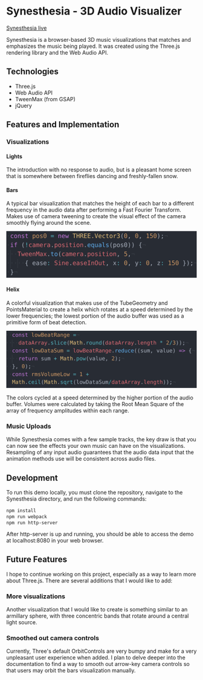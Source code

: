 # Synesthesia - 3D Audio Visualizer

[Synesthesia live][synesthesia]

[synesthesia]: http://jonathanzliu.com/Synesthesia


Synesthesia is a browser-based 3D music visualizations that matches and emphasizes the music being played. It was created using the Three.js rendering library and the Web Audio API.

## Technologies

* Three.js
* Web Audio API
* TweenMax (from GSAP)
* jQuery

## Features and Implementation

### Visualizations

#### Lights

The introduction with no response to audio, but is a pleasant home screen that is somewhere between fireflies dancing and freshly-fallen snow.

#### Bars

A typical bar visualization that matches the height of each bar to a different frequency in the audio data after performing a Fast Fourier Transform. Makes use of camera tweening to create the visual effect of the camera smoothly flying around the scene.

![tweening](https://github.com/tigerwins/Synesthesia/blob/master/assets/images/tween.png "Tweening")

#### Helix

A colorful visualization that makes use of the TubeGeometry and PointsMaterial to create a helix which rotates at a speed determined by the lower frequencies; the lowest portion of the audio buffer was used as a primitive form of beat detection.

![rmsVolumeLow](https://github.com/tigerwins/Synesthesia/blob/master/assets/images/rms-volume.png "RMS Volume")

The colors cycled at a speed determined by the higher portion of the audio buffer. Volumes were calculated by taking the Root Mean Square of the array of frequency amplitudes within each range.

### Music Uploads

While Synesthesia comes with a few sample tracks, the key draw is that you can now see the effects your own music can have on the visualizations. Resampling of any input audio guarantees that the audio data input that the animation methods use will be consistent across audio files.

## Development

To run this demo locally, you must clone the repository, navigate to the Synesthesia directory, and run the following commands:

```
npm install
npm run webpack
npm run http-server
```

After http-server is up and running, you should be able to access the demo at localhost:8080 in your web browser.

## Future Features

I hope to continue working on this project, especially as a way to learn more about Three.js. There are several additions that I would like to add:

### More visualizations

Another visualization that I would like to create is something similar to an armillary sphere, with three concentric bands that rotate around a central light source.

### Smoothed out camera controls

Currently, Three's default OrbitControls are very bumpy and make for a very unpleasant user experience when added. I plan to delve deeper into the documentation to find a way to smooth out arrow-key camera controls so that users may orbit the bars visualization manually.
